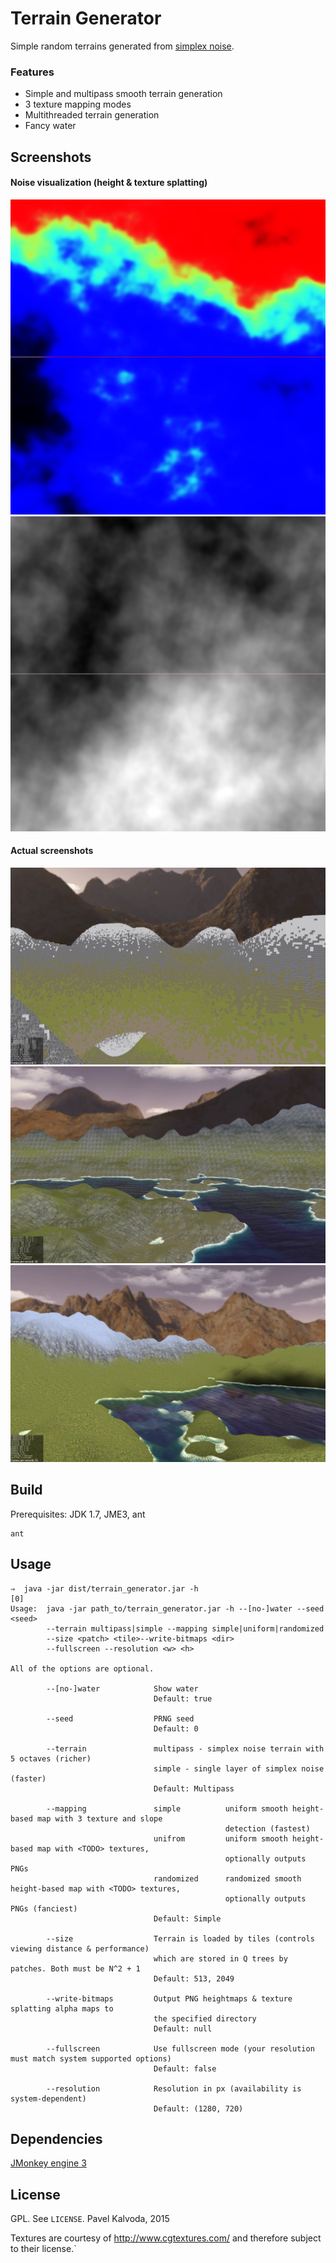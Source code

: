 # Terrain Generator
Simple random terrains generated from [simplex noise](http://en.wikipedia.org/wiki/Simplex_noise). 

### Features
- Simple and multipass smooth terrain generation
- 3 texture mapping modes
- Multithreaded terrain generation
- Fancy water

## Screenshots

#### Noise visualization (height & texture splatting)
![Splat map](https://raw.githubusercontent.com/PJK/terrain_generator/previews/out1.png)
![Height map](https://raw.githubusercontent.com/PJK/terrain_generator/previews/out2.png)

#### Actual screenshots
![Screnshot](https://raw.githubusercontent.com/PJK/terrain_generator/previews/s1.png)
![Screnshot](https://raw.githubusercontent.com/PJK/terrain_generator/previews/s2.png)
![Screnshot](https://raw.githubusercontent.com/PJK/terrain_generator/previews/s3.png)

## Build

Prerequisites: JDK 1.7, JME3, ant

```
ant
```

## Usage

```
⇒  java -jar dist/terrain_generator.jar -h                                                            [0]
Usage:  java -jar path_to/terrain_generator.jar -h --[no-]water --seed <seed>
        --terrain multipass|simple --mapping simple|uniform|randomized
        --size <patch> <tile>--write-bitmaps <dir>
        --fullscreen --resolution <w> <h>

All of the options are optional.

        --[no-]water            Show water
                                Default: true

        --seed                  PRNG seed
                                Default: 0

        --terrain               multipass - simplex noise terrain with 5 octaves (richer)
                                simple - single layer of simplex noise (faster)
                                Default: Multipass

        --mapping               simple          uniform smooth height-based map with 3 texture and slope
                                                detection (fastest)
                                unifrom         uniform smooth height-based map with <TODO> textures,
                                                optionally outputs PNGs
                                randomized      randomized smooth height-based map with <TODO> textures,
                                                optionally outputs PNGs (fanciest)
                                Default: Simple

        --size                  Terrain is loaded by tiles (controls viewing distance & performance)
                                which are stored in Q trees by patches. Both must be N^2 + 1
                                Default: 513, 2049

        --write-bitmaps         Output PNG heightmaps & texture splatting alpha maps to
                                the specified directory
                                Default: null

        --fullscreen            Use fullscreen mode (your resolution must match system supported options)
                                Default: false

        --resolution            Resolution in px (availability is system-dependent)
                                Default: (1280, 720)
```

## Dependencies

[JMonkey engine 3](http://jmonkeyengine.org/)

## License

GPL. See `LICENSE`. Pavel Kalvoda, 2015

Textures are courtesy of http://www.cgtextures.com/ and therefore subject to their license.`
